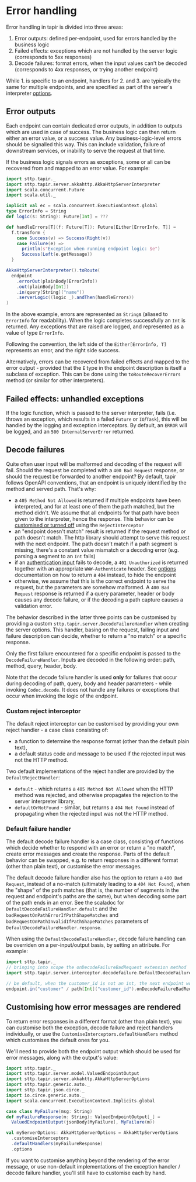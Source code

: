 # Error handling

Error handling in tapir is divided into three areas:

1. Error outputs: defined per-endpoint, used for errors handled by the business logic
2. Failed effects: exceptions which are not handled by the server logic (corresponds to 5xx responses)    
3. Decode failures: format errors, when the input values can't be decoded (corresponds to 4xx responses, or 
   trying another endpoint)

While 1. is specific to an endpoint, handlers for 2. and 3. are typically the same for multiple endpoints, and are
specified as part of the server's interpreter [options](options.md).

## Error outputs

Each endpoint can contain dedicated error outputs, in addition to outputs which are used in case of success. The 
business logic can then return either an error value, or a success value. Any business-logic-level errors should
be signalled this way. This can include validation, failure of downstream services, or inability to serve the request
at that time.

If the business logic signals errors as exceptions, some or all can be recovered from and mapped to an error value.
For example:

```scala mdoc:compile-only
import sttp.tapir._
import sttp.tapir.server.akkahttp.AkkaHttpServerInterpreter
import scala.concurrent.Future
import scala.util._

implicit val ec = scala.concurrent.ExecutionContext.global
type ErrorInfo = String
def logic(s: String): Future[Int] = ???

def handleErrors[T](f: Future[T]): Future[Either[ErrorInfo, T]] =
  f.transform {
    case Success(v) => Success(Right(v))
    case Failure(e) =>
      println(s"Exception when running endpoint logic: $e")
      Success(Left(e.getMessage))
  }

AkkaHttpServerInterpreter().toRoute(
  endpoint
    .errorOut(plainBody[ErrorInfo])
    .out(plainBody[Int])
    .in(query[String]("name"))
    .serverLogic((logic _).andThen(handleErrors))
) 
```

In the above example, errors are represented as `String`s (aliased to `ErrorInfo` for readability). When the
logic completes successfully an `Int` is returned. Any exceptions that are raised are logged, and represented as a
value of type `ErrorInfo`. 

Following the convention, the left side of the `Either[ErrorInfo, T]` represents an error, and the right side success.

Alternatively, errors can be recovered from failed effects and mapped to the error output - provided that the `E` type
in the endpoint description is itself a subclass of exception. This can be done using the `toRouteRecoverErrors` method
(or similar for other interpreters).

## Failed effects: unhandled exceptions

If the logic function, which is passed to the server interpreter, fails (i.e. throws an exception, which results in
a failed `Future` or `IO`/`Task`), this will be handled by the logging and exception interceptors. By default, an 
`ERROR` will be logged, and an `500 InternalServerError` returned.

## Decode failures

Quite often user input will be malformed and decoding of the request will fail. Should the request be completed with a 
`400 Bad Request` response, or should the request be forwarded to another endpoint? By default, tapir follows OpenAPI 
conventions, that an endpoint is uniquely identified by the method and served path. That's why:

* a `405 Method Not Allowed` is returned if multiple endpoints have been interpreted, and for at least one of them
  the path matched, but the method didn't. We assume that all endpoints for that path have been given to the 
  interpreter, hence the response. This behavior can be [customised or turned off](#custom-reject-interceptor) using the `RejectInterceptor`
* an "endpoint doesn't match" result is returned if the request method or path doesn't match. The http library should
  attempt to serve this request with the next endpoint. The path doesn't match if a path segment is missing, there's
  a constant value mismatch or a decoding error (e.g. parsing a segment to an `Int` fails)
* if an [authentication input](../endpoint/security.md) fails to decode, a `401 Unauthorized` is returned together with
  an appropriate `WWW-Authenticate` header. See [options](options.md) documentation on how to return a `404` instead,
  to hide the endpoint
* otherwise, we assume that this is the correct endpoint to serve the request, but the parameters are somehow 
  malformed. A `400 Bad Request` response is returned if a query parameter, header or body causes any decode failure, 
  or if the decoding a path capture causes a validation error.

The behavior described in the latter three points can be customised by providing a custom
`sttp.tapir.server.DecodeFailureHandler` when creating the server options. This handler, basing on the request, 
failing input and failure description can decide, whether to return a "no match" or a specific response.

Only the first failure encountered for a specific endpoint is passed to the `DecodeFailureHandler`. Inputs are decoded 
in the following order: path, method, query, header, body.

Note that the decode failure handler is used **only** for failures that occur during decoding of path, query, body
and header parameters - while invoking `Codec.decode`. It does not handle any failures or exceptions that occur
when invoking the logic of the endpoint.

### Custom reject interceptor

The default reject interceptor can be customised by providing your own reject handler - a case class consisting of:
- a function to determine the response format (other than the default plain text),
- a default status code and message to be used if the rejected input was not the HTTP method.

Two default implementations of the reject handler are provided by the `DefaultRejectHandler`:
- `default` - which returns a `405 Method Not Allowed` when the HTTP method was rejected, and otherwise propagates 
the rejection to the server interpreter library, 
- `defaultOrNotFound` - similar, but returns a `404 Not Found` instead of propagating when the rejected input 
was not the HTTP method.

### Default failure handler

The default decode failure handler is a case class, consisting of functions which decide whether to respond with
an error or return a "no match", create error messages and create the response. Parts of the default behavior can be 
swapped, e.g. to return responses in a different format (other than plain text), or customise the error messages.

The default decode failure handler also has the option to return a `400 Bad Request`, instead of a no-match (ultimately
leading to a `404 Not Found`), when the "shape" of the path matches (that is, the number of segments in the request
and endpoint's paths are the same), but when decoding some part of the path ends in an error. See the
scaladoc for `DefaultDecodeFailureHandler.default` and the `badRequestOnPathErrorIfPathShapeMatches` and 
`badRequestOnPathInvalidIfPathShapeMatches` parameters of `DefaultDecodeFailureHandler.response`.

When using the `DefaultDecodeFailureHandler`, decode failure handling can be overriden on a per-input/output basis, 
by setting an attribute. For example:

```scala mdoc:compile-only
import sttp.tapir._
// bringing into scope the onDecodeFailureBadRequest extension method
import sttp.tapir.server.interceptor.decodefailure.DefaultDecodeFailureHandler.OnDecodeFailure._

// be default, when the customer_id is not an int, the next endpoint would be tried; here, we always return a bad request
endpoint.in("customer" / path[Int]("customer_id").onDecodeFailureBadRequest)
```

## Customising how error messages are rendered

To return error responses in a different format (other than plain text), you can customise both the exception, decode
failure and reject handlers individually, or use the `CustomiseInterceptors.defaultHandlers` method which customises the 
default ones for you. 

We'll need to provide both the endpoint output which should be used for error messages, along with the output's value:

```scala mdoc:compile-only
import sttp.tapir._
import sttp.tapir.server.model.ValuedEndpointOutput
import sttp.tapir.server.akkahttp.AkkaHttpServerOptions
import sttp.tapir.generic.auto._
import sttp.tapir.json.circe._
import io.circe.generic.auto._
import scala.concurrent.ExecutionContext.Implicits.global

case class MyFailure(msg: String)
def myFailureResponse(m: String): ValuedEndpointOutput[_] =
  ValuedEndpointOutput(jsonBody[MyFailure], MyFailure(m))

val myServerOptions: AkkaHttpServerOptions = AkkaHttpServerOptions
  .customiseInterceptors
  .defaultHandlers(myFailureResponse)
  .options
```

If you want to customise anything beyond the rendering of the error message, or use non-default implementations of the
exception handler / decode failure handler, you'll still have to customise each by hand.